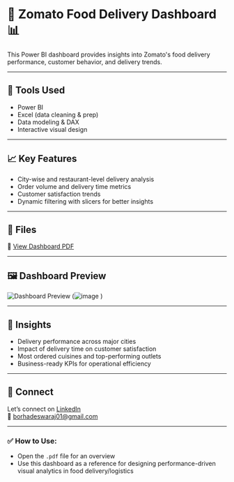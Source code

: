 # 🍔 Zomato Food Delivery Dashboard 📊

This Power BI dashboard provides insights into Zomato's food delivery performance, customer behavior, and delivery trends.

---

## 🔧 Tools Used
- Power BI  
- Excel (data cleaning & prep)  
- Data modeling & DAX  
- Interactive visual design

---

## 📈 Key Features
- City-wise and restaurant-level delivery analysis  
- Order volume and delivery time metrics  
- Customer satisfaction trends  
- Dynamic filtering with slicers for better insights

---

## 📂 Files
📄 [View Dashboard PDF](file:///C:/Users/Swaraj/AppData/Local/Temp/Power%20BI%20Desktop/print-job-3f533fce-27f0-4798-a6ee-b1bfcdac46e6/Zomato%20Food%20Delivery%20Dashboard.pdf)

---

## 🖼️ Dashboard Preview
![Dashboard Preview](![image](https://github.com/user-attachments/assets/852ea903-71ba-435c-8b33-2c11a1dc7a94)
) (![image](https://github.com/user-attachments/assets/8d2cd58a-10dd-4e8a-afae-a0caa8a2d3c7)
)

---

## 🧠 Insights
- Delivery performance across major cities  
- Impact of delivery time on customer satisfaction  
- Most ordered cuisines and top-performing outlets  
- Business-ready KPIs for operational efficiency

---

## 🔗 Connect  
Let’s connect on [LinkedIn](https://www.linkedin.com/in/swaraj-borhade-921a411a4/)  
📧 borhadeswaraj01@gmail.com

---

### ✅ How to Use:
- Open the `.pdf` file for an overview
- Use this dashboard as a reference for designing performance-driven visual analytics in food delivery/logistics
